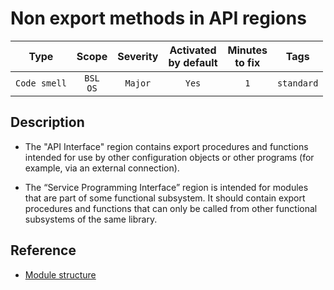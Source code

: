 # Non export methods in API regions

| Type | Scope | Severity | Activated<br/>by default | Minutes<br/>to fix | Tags |
| :-: | :-: | :-: | :-: | :-: | :-: |
| `Code smell` | `BSL`<br/>`OS` | `Major` | `Yes` | `1` | `standard` |

<!-- Блоки выше заполняются автоматически, не трогать -->
## Description

- The "API Interface" region contains export procedures and functions intended for use by other configuration objects or other programs (for example, via an external connection).

- The “Service Programming Interface” region is intended for modules that are part of some functional subsystem. It should contain export procedures and functions that can only be called from other functional subsystems of the same library.

## Reference

- [Module structure](https://its.1c.ru/db/v8std#content:455:hdoc)
